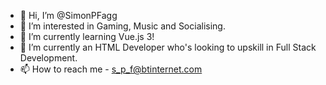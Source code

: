 - 👋 Hi, I’m @SimonPFagg
- 👀 I’m interested in Gaming, Music and Socialising.
- 🌱 I’m currently learning Vue.js 3!
- 💞️ I’m currently an HTML Developer who's looking to upskill in Full Stack Development.
- 📫 How to reach me - s_p_f@btinternet.com

